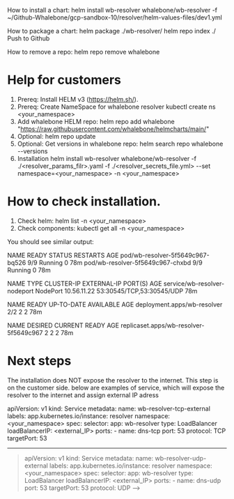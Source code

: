 
How to install a chart:
helm install wb-resolver whalebone/wb-resolver -f ~/Github-Whalebone/gcp-sandbox-10/resolver/helm-values-files/dev1.yml
 
How to package a chart:
  helm package ./wb-resolver/
  helm repo index ./
Push to Github

How to remove a repo:
helm repo remove whalebone


# Help for customers

1. Prereq: Install HELM v3 (https://helm.sh/).
2. Prereq: Create NameSpace for whalebone resolver kubectl create ns <your_namespace> 
3. Add whalebone HELM repo: helm repo add whalebone "https://raw.githubusercontent.com/whalebone/helmcharts/main/"
4. Optional: helm repo update
5. Optional: Get versions in whalebone repo: helm search repo whalebone --versions
6. Installation  helm install wb-resolver whalebone/wb-resolver -f ./<resolver_params_filr>.yaml -f ./<resolver_secrets_file.yml> --set namespace=<your_namespace> -n <your_namespace>

# How to check installation.
1. Check helm:  helm list -n <your_namespace>
2. Check components: kubectl get all -n <your_namespace>

You should see similar output:

NAME                               READY   STATUS    RESTARTS   AGE
pod/wb-resolver-5f5649c967-bq526   9/9     Running   0          78m
pod/wb-resolver-5f5649c967-chxbd   9/9     Running   0          78m

NAME                           TYPE       CLUSTER-IP    EXTERNAL-IP   PORT(S)                     AGE
service/wb-resolver-nodeport   NodePort   10.56.11.22   <none>        53:30545/TCP,53:30545/UDP   78m

NAME                          READY   UP-TO-DATE   AVAILABLE   AGE
deployment.apps/wb-resolver   2/2     2            2           78m

NAME                                     DESIRED   CURRENT   READY   AGE
replicaset.apps/wb-resolver-5f5649c967   2         2         2       78m

# Next steps
The installation does NOT expose the resolver to the internet. This step is on the customer side. below are examples of service, which will expose the resolver to the internet and assign external IP adress


 apiVersion: v1
 kind: Service
 metadata:
   name: wb-resolver-tcp-external
   labels:
     app.kubernetes.io/instance: resolver
   namespace: <your_namespace> 
 spec:
   selector:
     app: wb-resolver
   type: LoadBalancer
   loadBalancerIP: <external_IP>
   ports:
     - name: dns-tcp
       port: 53
       protocol: TCP
       targetPort: 53

---
> apiVersion: v1
> kind: Service
> metadata:
   name: wb-resolver-udp-external
   labels:
     app.kubernetes.io/instance: resolver
   namespace: <your_namespace> 
 spec:
   selector:
     app: wb-resolver
   type: LoadBalancer
   loadBalancerIP: <external_IP>
   ports:
     - name: dns-udp
       port: 53
       targetPort: 53
       protocol: UDP -->











